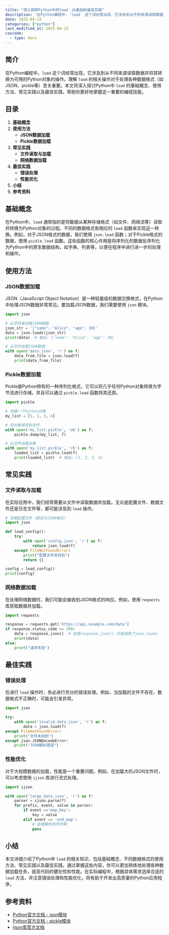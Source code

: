 ```yaml
---
title: "深入探索Python中的load：从基础到最佳实践"
description: "在Python编程中，`load` 这个词经常出现，它涉及到从不同来源读取数据并将其转换为可用的Python对象的操作。理解 `load` 的相关操作对于处理各种数据格式（如JSON、pickle等）至关重要。本文将深入探讨Python中 `load` 的基础概念、使用方法、常见实践以及最佳实践，帮助你更好地掌握这一重要的编程技能。"
date: 2025-04-13
categories: ["python"]
last_modified_at: 2025-04-13
cascade:
  - type: docs
---
```



## 简介
在Python编程中，`load` 这个词经常出现，它涉及到从不同来源读取数据并将其转换为可用的Python对象的操作。理解 `load` 的相关操作对于处理各种数据格式（如JSON、pickle等）至关重要。本文将深入探讨Python中 `load` 的基础概念、使用方法、常见实践以及最佳实践，帮助你更好地掌握这一重要的编程技能。

<!-- more -->
## 目录
1. **基础概念**
2. **使用方法**
    - **JSON数据加载**
    - **Pickle数据加载**
3. **常见实践**
    - **文件读取与加载**
    - **网络数据加载**
4. **最佳实践**
    - **错误处理**
    - **性能优化**
5. **小结**
6. **参考资料**

## 基础概念
在Python中，`load` 通常指的是将数据从某种存储格式（如文件、网络流等）读取并转换为Python对象的过程。不同的数据格式有相应的 `load` 函数来实现这一转换。例如，对于JSON格式的数据，我们使用 `json.load` 函数；对于Pickle格式的数据，使用 `pickle.load` 函数。这些函数的核心作用是将序列化的数据反序列化为Python中的原生数据结构，如字典、列表等，以便在程序中进行进一步的处理和操作。

## 使用方法
### JSON数据加载
JSON（JavaScript Object Notation）是一种轻量级的数据交换格式，在Python中处理JSON数据非常常见。要加载JSON数据，我们需要使用 `json` 模块。

```python
import json

# 从字符串加载JSON数据
json_str = '{"name": "Alice", "age": 30}'
data = json.loads(json_str)
print(data)  # 输出: {'name': 'Alice', 'age': 30}

# 从文件加载JSON数据
with open('data.json', 'r') as f:
    data_from_file = json.load(f)
    print(data_from_file)
```

### Pickle数据加载
Pickle是Python特有的一种序列化格式，它可以将几乎任何Python对象转换为字节流进行存储，并且可以通过 `pickle.load` 函数将其还原。

```python
import pickle

# 创建一个Python对象
my_list = [1, 2, 3, 4]

# 将对象保存到文件
with open('my_list.pickle', 'wb') as f:
    pickle.dump(my_list, f)

# 从文件加载对象
with open('my_list.pickle', 'rb') as f:
    loaded_list = pickle.load(f)
    print(loaded_list)  # 输出: [1, 2, 3, 4]
```

## 常见实践
### 文件读取与加载
在实际应用中，我们经常需要从文件中读取数据并加载。无论是配置文件、数据文件还是日志文件等，都可能涉及到 `load` 操作。

```python
# 加载配置文件（假设为JSON格式）
import json

def load_config():
    try:
        with open('config.json', 'r') as f:
            return json.load(f)
    except FileNotFoundError:
        print("配置文件未找到")
        return {}

config = load_config()
print(config)
```

### 网络数据加载
在处理网络数据时，我们可能会接收到JSON格式的响应。例如，使用 `requests` 库获取数据并加载。

```python
import requests

response = requests.get('https://api.example.com/data')
if response.status_code == 200:
    data = response.json()  # 这里response.json() 内部调用了json.loads
    print(data)
else:
    print("请求失败")
```

## 最佳实践
### 错误处理
在进行 `load` 操作时，务必进行充分的错误处理。例如，当加载的文件不存在、数据格式不正确时，可能会引发异常。

```python
import json

try:
    with open('invalid_data.json', 'r') as f:
        data = json.load(f)
except FileNotFoundError:
    print("文件未找到")
except json.JSONDecodeError:
    print("JSON解码错误")
```

### 性能优化
对于大规模数据的加载，性能是一个重要问题。例如，在加载大的JSON文件时，可以考虑使用 `ijson` 库进行流式处理。

```python
import ijson

with open('large_data.json', 'r') as f:
    parser = ijson.parse(f)
    for prefix, event, value in parser:
        if event =='map_key':
            key = value
        elif event == 'end_map':
            # 处理解析到的字典
            pass
```

## 小结
本文详细介绍了Python中 `load` 的相关知识，包括基础概念、不同数据格式的使用方法、常见实践以及最佳实践。通过掌握这些内容，你可以更加熟练地处理各种数据加载任务，提高代码的健壮性和性能。在实际编程中，根据具体需求选择合适的 `load` 方法，并注意错误处理和性能优化，将有助于开发出高质量的Python应用程序。

## 参考资料
- [Python官方文档 - json模块](https://docs.python.org/3/library/json.html)
- [Python官方文档 - pickle模块](https://docs.python.org/3/library/pickle.html)
- [ijson库官方文档](https://pypi.org/project/ijson/)